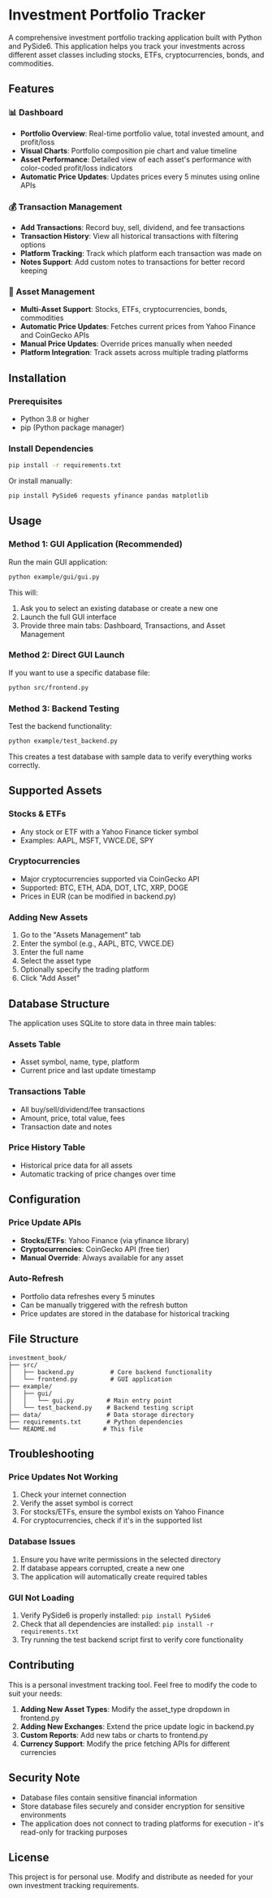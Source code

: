 # Investment Portfolio Tracker

A comprehensive investment portfolio tracking application built with Python and PySide6. This application helps you track your investments across different asset classes including stocks, ETFs, cryptocurrencies, bonds, and commodities.

## Features

### 📊 Dashboard
- **Portfolio Overview**: Real-time portfolio value, total invested amount, and profit/loss
- **Visual Charts**: Portfolio composition pie chart and value timeline
- **Asset Performance**: Detailed view of each asset's performance with color-coded profit/loss indicators
- **Automatic Price Updates**: Updates prices every 5 minutes using online APIs

### 💰 Transaction Management
- **Add Transactions**: Record buy, sell, dividend, and fee transactions
- **Transaction History**: View all historical transactions with filtering options
- **Platform Tracking**: Track which platform each transaction was made on
- **Notes Support**: Add custom notes to transactions for better record keeping

### 🎯 Asset Management
- **Multi-Asset Support**: Stocks, ETFs, cryptocurrencies, bonds, commodities
- **Automatic Price Updates**: Fetches current prices from Yahoo Finance and CoinGecko APIs
- **Manual Price Updates**: Override prices manually when needed
- **Platform Integration**: Track assets across multiple trading platforms

## Installation

### Prerequisites
- Python 3.8 or higher
- pip (Python package manager)

### Install Dependencies
```bash
pip install -r requirements.txt
```

Or install manually:
```bash
pip install PySide6 requests yfinance pandas matplotlib
```

## Usage

### Method 1: GUI Application (Recommended)
Run the main GUI application:
```bash
python example/gui/gui.py
```

This will:
1. Ask you to select an existing database or create a new one
2. Launch the full GUI interface
3. Provide three main tabs: Dashboard, Transactions, and Asset Management

### Method 2: Direct GUI Launch
If you want to use a specific database file:
```bash
python src/frontend.py
```

### Method 3: Backend Testing
Test the backend functionality:
```bash
python example/test_backend.py
```

This creates a test database with sample data to verify everything works correctly.

## Supported Assets

### Stocks & ETFs
- Any stock or ETF with a Yahoo Finance ticker symbol
- Examples: AAPL, MSFT, VWCE.DE, SPY

### Cryptocurrencies
- Major cryptocurrencies supported via CoinGecko API
- Supported: BTC, ETH, ADA, DOT, LTC, XRP, DOGE
- Prices in EUR (can be modified in backend.py)

### Adding New Assets
1. Go to the "Assets Management" tab
2. Enter the symbol (e.g., AAPL, BTC, VWCE.DE)
3. Enter the full name
4. Select the asset type
5. Optionally specify the trading platform
6. Click "Add Asset"

## Database Structure

The application uses SQLite to store data in three main tables:

### Assets Table
- Asset symbol, name, type, platform
- Current price and last update timestamp

### Transactions Table
- All buy/sell/dividend/fee transactions
- Amount, price, total value, fees
- Transaction date and notes

### Price History Table
- Historical price data for all assets
- Automatic tracking of price changes over time

## Configuration

### Price Update APIs
- **Stocks/ETFs**: Yahoo Finance (via yfinance library)
- **Cryptocurrencies**: CoinGecko API (free tier)
- **Manual Override**: Always available for any asset

### Auto-Refresh
- Portfolio data refreshes every 5 minutes
- Can be manually triggered with the refresh button
- Price updates are stored in the database for historical tracking

## File Structure

```
investment_book/
├── src/
│   ├── backend.py          # Core backend functionality
│   └── frontend.py         # GUI application
├── example/
│   ├── gui/
│   │   └── gui.py         # Main entry point
│   └── test_backend.py    # Backend testing script
├── data/                  # Data storage directory
├── requirements.txt       # Python dependencies
└── README.md             # This file
```

## Troubleshooting

### Price Updates Not Working
1. Check your internet connection
2. Verify the asset symbol is correct
3. For stocks/ETFs, ensure the symbol exists on Yahoo Finance
4. For cryptocurrencies, check if it's in the supported list

### Database Issues
1. Ensure you have write permissions in the selected directory
2. If database appears corrupted, create a new one
3. The application will automatically create required tables

### GUI Not Loading
1. Verify PySide6 is properly installed: `pip install PySide6`
2. Check that all dependencies are installed: `pip install -r requirements.txt`
3. Try running the test backend script first to verify core functionality

## Contributing

This is a personal investment tracking tool. Feel free to modify the code to suit your needs:

1. **Adding New Asset Types**: Modify the asset_type dropdown in frontend.py
2. **Adding New Exchanges**: Extend the price update logic in backend.py
3. **Custom Reports**: Add new tabs or charts to frontend.py
4. **Currency Support**: Modify the price fetching APIs for different currencies

## Security Note

- Database files contain sensitive financial information
- Store database files securely and consider encryption for sensitive environments
- The application does not connect to trading platforms for execution - it's read-only for tracking purposes

## License

This project is for personal use. Modify and distribute as needed for your own investment tracking requirements.
